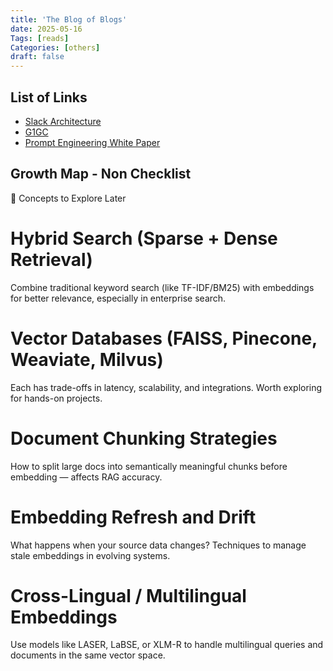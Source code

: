 ```yaml
---
title: 'The Blog of Blogs'
date: 2025-05-16
Tags: [reads]
Categories: [others]
draft: false
---
```


## List of Links

* [Slack Architecture](https://systemdesign.one/slack-architecture/#how-does-the-slack-client-fetch--the-initialscreen)
* [G1GC](https://product.hubspot.com/blog/g1gc-fundamentals-lessons-from-taming-garbage-collection)
* [Prompt Engineering White Paper](https://www.gptaiflow.tech/assets/files/2025-01-18-pdf-1-TechAI-Goolge-whitepaper_Prompt%20Engineering_v4-af36dcc7a49bb7269a58b1c9b89a8ae1.pdf)




## Growth Map - Non Checklist

🔭 Concepts to Explore Later
# Hybrid Search (Sparse + Dense Retrieval)
Combine traditional keyword search (like TF-IDF/BM25) with embeddings for better relevance, especially in enterprise search.

# Vector Databases (FAISS, Pinecone, Weaviate, Milvus)
Each has trade-offs in latency, scalability, and integrations. Worth exploring for hands-on projects.

# Document Chunking Strategies
How to split large docs into semantically meaningful chunks before embedding — affects RAG accuracy.

# Embedding Refresh and Drift
What happens when your source data changes? Techniques to manage stale embeddings in evolving systems.

# Cross-Lingual / Multilingual Embeddings
Use models like LASER, LaBSE, or XLM-R to handle multilingual queries and documents in the same vector space.